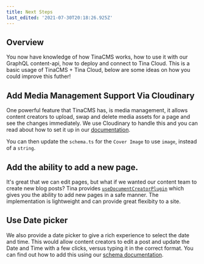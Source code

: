 ```yaml
---
title: Next Steps
last_edited: '2021-07-30T20:18:26.925Z'
---
```


## Overview

You now have knowledge of how TinaCMS works, how to use it with our GraphQL content-api, how to deploy and connect to Tina Cloud. This is a basic usage of TinaCMS + Tina Cloud, below are some ideas on how you could improve this futher!


## Add Media Management Support Via Cloudinary

One powerful feature that TinaCMS has, is media management, it allows content creators to upload, swap and delete media assets for a page and see the changes immediately. We use Cloudinary to handle this and you can read about how to set it up in our [documentation](https://tina.io/docs/media-cloudinary/).

You can then update the `schema.ts` for the `Cover Image` to use `image`, instead of a `string`. 

## Add the ability to add a new page. 

It's great that we can edit pages, but what if we wanted our content team to create new blog posts? Tina provides [`useDocumentCreatorPlugin`](https://tina.io/docs/tinacms-context-advanced/#usedocumentcreatorplugin) which gives you the ability to add new pages in a safe manner. The implementation is lightweight and can provide great flexibity to a site. 

## Use Date picker 

We also provide a date picker to give a rich experience to select the date and time. This would allow content creators to edit a post and update the Date and Time with a few clicks, versus typing it in the correct format. You can find out how to add this using our [schema documentation](https://tina.io/docs/schema/#scalar). 




